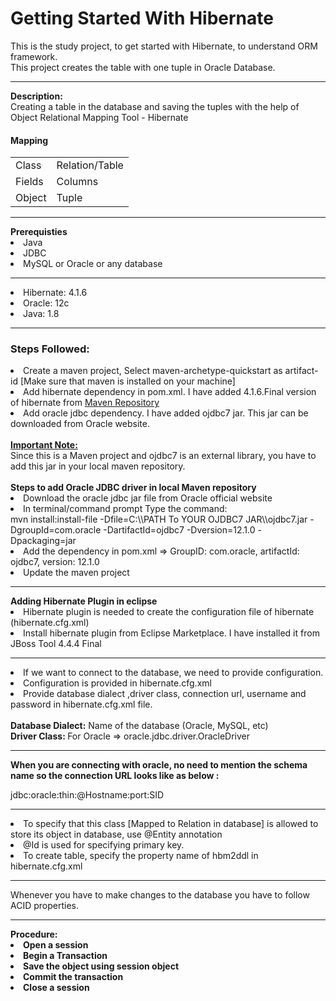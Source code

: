 # Getting Started With Hibernate
This is the study project, to get started with Hibernate, to understand ORM framework.<br/>
This project creates the table with one tuple in Oracle Database.

<hr>
<b>Description: </b> <br/>
Creating a table in the database and saving the tuples with the help of Object Relational Mapping Tool - Hibernate
<h4>Mapping</h4>
<table> 
<tr>
<td>Class</td>
<td>Relation/Table</td>
</tr>
<tr>
<td>Fields</td>
<td>Columns</td>
</tr>
<tr>
<td>Object</td>
<td>Tuple</td>
</tr>
</table>
   
<hr>
<b>Prerequisties</b><br/>
<li>Java</li>
<li>JDBC</li>
<li>MySQL or Oracle or any database</li>
<hr>
<li>Hibernate: 4.1.6</li> 
<li>Oracle: 12c</li> 
<li>Java: 1.8</li> 
<hr>
<h3> Steps Followed: </h3>
<li>Create a maven project, Select maven-archetype-quickstart as artifact-id [Make sure that maven is installed on your machine]</li>
<li>Add hibernate dependency in pom.xml. I have added 4.1.6.Final version of hibernate from <a href ='https://mvnrepository.com/'>Maven Repository</a></li>
<li>Add oracle jdbc dependency. I have added ojdbc7 jar. This jar can be downloaded from Oracle website.</li>
<br/>
<b><u>Important Note: </u></b><br/>
Since this is a Maven project and ojdbc7 is an external library, you have to add this jar in your local maven repository. <br/><br/>
<b>Steps to add Oracle JDBC driver in local Maven repository </b>
<li>Download the oracle jdbc jar file from Oracle official website</li>
<li>In terminal/command prompt Type the command: <br/>mvn install:install-file -Dfile=C:\\PATH To YOUR OJDBC7 JAR\\ojdbc7.jar -DgroupId=com.oracle -DartifactId=ojdbc7 -Dversion=12.1.0 -Dpackaging=jar</li>
<li>Add the dependency in pom.xml => GroupID: com.oracle, artifactId: ojdbc7, version: 12.1.0</li>
<li>Update the maven project </li>
<hr>
<b>Adding Hibernate Plugin in eclipse</b>
<li> Hibernate plugin is needed to create the configuration file of hibernate (hibernate.cfg.xml)
<li> Install hibernate plugin from Eclipse Marketplace. I have installed it from JBoss Tool 4.4.4 Final
<hr>
<li>If we want to connect to the database, we need to provide configuration.</li>
<li>Configuration is provided in hibernate.cfg.xml</li>
<li>Provide database dialect ,driver class, connection url, username and password in hibernate.cfg.xml file.</li><br/>
<b>Database Dialect:</b> Name of the database (Oracle, MySQL, etc)<br/>
<b>Driver Class: </b> For Oracle => oracle.jdbc.driver.OracleDriver <br/>

<hr>
<b>When you are connecting with oracle, no need to mention the schema name so the connection URL looks like as below : </b>
<br/>
<p> jdbc:oracle:thin:@Hostname:port:SID </p>
<hr>
<li>To specify that this class [Mapped to Relation in database] is allowed to store its object in database, use @Entity annotation
<li>@Id is used for specifying primary key.
<li>To create table, specify the property name of hbm2ddl in hibernate.cfg.xml 
<hr>
Whenever you have to make changes to the database you have to follow ACID properties.
<hr>
<b>Procedure: <b/>
<li>Open a session</li>
<li>Begin a Transaction</li>
<li>Save the object using session object</li>
<li>Commit the transaction</li>
<li>Close a session</li>



